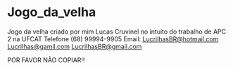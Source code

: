 # Jogo_da_velha
Jogo da velha criado por mim Lucas Cruvinel no intuito do trabalho de APC 2 na UFCAT
Telefone (68) 99994-9905
Email:  LucrilhasBR@hotmail.com
        Lucrilhas@gamil.com
        LucrilhasBR@gmail.com
       
       
POR FAVOR NÃO COPIAR!!
